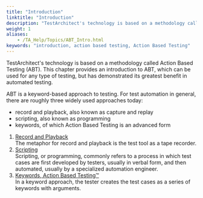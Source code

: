 ```yaml
--- 
title: "Introduction"
linktitle: "Introduction"
description: "TestArchitect's technology is based on a methodology called Action Based Testing (ABT). This chapter provides an introduction to ABT, which can be used for any type of testing, but has demonstrated its greatest benefit in automated testing."
weight: 1
aliases: 
    - /TA_Help/Topics/ABT_Intro.html
keywords: "introduction, action based testing, Action Based Testing"
---
```


TestArchitect's technology is based on a methodology called Action Based Testing \(ABT\). This chapter provides an introduction to ABT, which can be used for any type of testing, but has demonstrated its greatest benefit in automated testing.

ABT is a keyword-based approach to testing. For test automation in general, there are roughly three widely used approaches today:

-   record and playback, also known as capture and replay
-   scripting, also known as programming
-   keywords, of which Action Based Testing is an advanced form

1.  [Record and Playback](/TA_Help/Topics/ABT_record_playback.html)  
The metaphor for record and playback is the test tool as a tape recorder.
2.  [Scripting](/TA_Help/Topics/ABT_Scripting.html)  
Scripting, or programming, commonly refers to a process in which test cases are first developed by testers, usually in verbal form, and then automated, usually by a specialized automation engineer.
3.  [Keywords, Action Based Testing™](/TA_Help/Topics/ABT_Keywords.html)  
In a keyword approach, the tester creates the test cases as a series of keywords with arguments.



